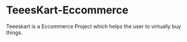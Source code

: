 # TeeesKart-Eccommerce
Teeeskart is a Eccommerce Project which helps the user to virtually buy things.

